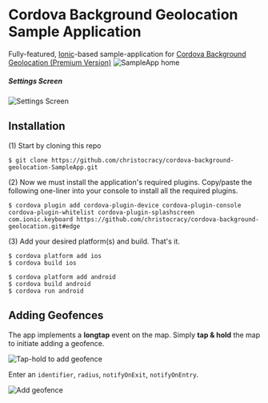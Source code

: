 # Cordova Background Geolocation Sample Application

Fully-featured, [Ionic](http://ionicframework.com/)-based sample-application for [Cordova Background Geolocation  (Premium Version)](http://christocracy.github.io/cordova-background-geolocation/)
![SampleApp home](https://www.dropbox.com/s/609iibr6ofzoq7p/Screenshot%202015-06-06%2017.05.33.png?dl=1)

##### Settings Screen
![Settings Screen](https://www.dropbox.com/s/v6xwp6leuc5ysv9/Screenshot%202015-06-06%2019.08.58.png?dl=1)

## Installation

(1) Start by cloning this repo

```
$ git clone https://github.com/christocracy/cordova-background-geolocation-SampleApp.git
```

(2) Now we must install the application's required plugins.  Copy/paste the following one-liner into your console to install all the required plugins.

```
$ cordova plugin add cordova-plugin-device cordova-plugin-console cordova-plugin-whitelist cordova-plugin-splashscreen com.ionic.keyboard https://github.com/christocracy/cordova-background-geolocation.git#edge
```

(3)  Add your desired platform(s) and build.  That's it.

```
$ cordova platform add ios
$ cordova build ios

$ cordova platform add android
$ cordova build android
$ cordova run android
```

## Adding Geofences

The app implements a **longtap** event on the map.  Simply **tap & hold** the map to initiate adding a geofence.

![Tap-hold to add geofence](https://www.dropbox.com/s/9qif3rvznwkbphd/Screenshot%202015-06-06%2017.12.41.png?dl=1)

Enter an `identifier`, `radius`, `notifyOnExit`, `notifyOnEntry`.

![Add geofence](https://www.dropbox.com/s/e5wwhvzzugzv068/Screenshot%202015-06-06%2012.27.36.png?dl=1)

